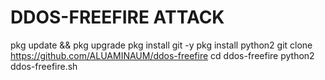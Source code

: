 # DDOS-FREEFIRE ATTACK
pkg update && pkg upgrade
pkg install git -y
pkg install python2
git clone https://github.com/ALUAMINAUM/ddos-freefire
cd ddos-freefire
python2 ddos-freefire.sh

